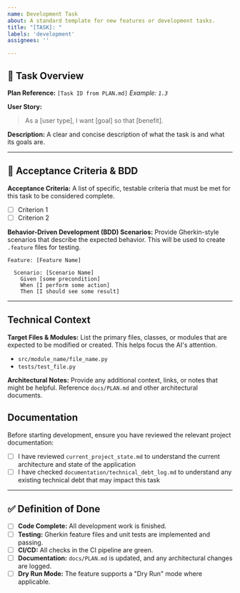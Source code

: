 ```yaml
---
name: Development Task
about: A standard template for new features or development tasks.
title: "[TASK]: "
labels: 'development'
assignees: ''

---
```


## 📝 Task Overview

**Plan Reference:** `[Task ID from PLAN.md]`
_Example: `1.3`_

**User Story:**
> As a [user type], I want [goal] so that [benefit].

**Description:**
A clear and concise description of what the task is and what its goals are.

---

## 🎯 Acceptance Criteria & BDD

**Acceptance Criteria:**
A list of specific, testable criteria that must be met for this task to be considered complete.
- [ ] Criterion 1
- [ ] Criterion 2

**Behavior-Driven Development (BDD) Scenarios:**
Provide Gherkin-style scenarios that describe the expected behavior. This will be used to create `.feature` files for testing.

```gherkin
Feature: [Feature Name]

  Scenario: [Scenario Name]
    Given [some precondition]
    When [I perform some action]
    Then [I should see some result]
```

---

## Technical Context

**Target Files & Modules:**
List the primary files, classes, or modules that are expected to be modified or created. This helps focus the AI's attention.
- `src/module_name/file_name.py`
- `tests/test_file.py`

**Architectural Notes:**
Provide any additional context, links, or notes that might be helpful. Reference `docs/PLAN.md` and other architectural documents.

## Documentation

Before starting development, ensure you have reviewed the relevant project documentation:

- [ ] I have reviewed `current_project_state.md` to understand the current architecture and state of the application
- [ ] I have checked `documentation/technical_debt_log.md` to understand any existing technical debt that may impact this task

---

## ✅ Definition of Done

- [ ] **Code Complete:** All development work is finished.
- [ ] **Testing:** Gherkin feature files and unit tests are implemented and passing.
- [ ] **CI/CD:** All checks in the CI pipeline are green.
- [ ] **Documentation:** `docs/PLAN.md` is updated, and any architectural changes are logged.
- [ ] **Dry Run Mode:** The feature supports a "Dry Run" mode where applicable.